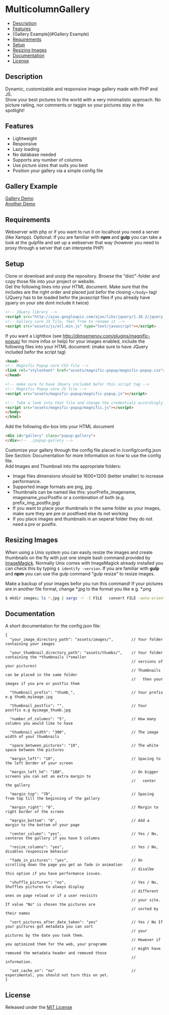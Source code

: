 MulticolumnGallery
==================

* [Description](#Description)
* [Features](#Features)
* [Gallery Example](#Gallery Example)
* [Requirements](#Requirements)
* [Setup](#Setup)
* [Resizing Images](#Resize)
* [Documentation](#Documentation)
* [License](#License)

## <a name="Description"></a>Description 
Dynamic, customizable and responsive image gallery made with PHP and JS.  
Show your best pictures to the world with a very minimalistic approach. No picture raiting, nor comments or taggin so your pictures stay in the spotlight!

## <a name="Features"></a>Features
* Lightweight
* Responsive
* Lazy loading
* No database needed
* Supports any number of columns
* Use picture sizes that suits you best
* Position your gallery via a simple config file

## <a name="Gallery Example"></a>Gallery Example
[Gallery Demo](http://andreaslorer.de/)  
[Another Demo](http://www.emkwangen.de/bilder.php)  

## <a name="Requirements"></a>Requirements

Webserver with php or if you want to run it on localhost you need a server (like Xampp). Optional: If you are familiar with **npm** and **gulp** you can take a look at the gulpfile and set up a webserver that way (however you need to proxy through a server that can interprete PHP)

## <a name="Setup"></a>Setup
Clone or download and unzip the repository. Browse the "dist/"-folder and copy those file into your project or website.  
Get the following lines into your HTML document. 
Make sure that the includes are the right order and placed just befor the closing `</body>` tag! (JQuery has to be loaded befor the javascript files if you already have jquery on your site dont include it twice) 
```html
<!-- JQuery library -->
<script src="http://ajax.googleapis.com/ajax/libs/jquery/1.10.2/jquery.min.js"></script>
<!-- Gallery core JS file, feel free to rename it -->
<script src="assets/js/all.min.js" type="text/javascript"></script>
```

If you want a Lightbox (see http://dimsemenov.com/plugins/magnific-popup/ for more infos or help) for your images enabled, include the following files into your HTML document: (make sure to have JQuery included befor the script tag)
```html
<head>
<!-- Magnific Popup core CSS file -->
<link rel="stylesheet" href="assets/magnific-popup/magnific-popup.css"> 
</head>

<!-- make sure to have JQuery included befor this script tag -->
<!-- Magnific Popup core JS file -->
<script src="assets/magnific-popup/magnific-popup.js"></script> 

<!-- Take a look into that file and change the credentials accordingly  -->
<script src="assets/magnific-popup/magnific.js"></script>
</body>
</html>
```

Add the following div-box into your HTML document
```html
<div id="gallery" class="popup-gallery">
</div><!-- ./popup-gallery -->

```
Customize your gallery through the config file placed in /config/config.json  
See Section: Documentation for more Information on how to use the config file.  
Add Images and Thumbnail into the appropriate folders: 
* Image files dimensions should be 1600*1200 (better smaller) to increase performance.
* Supported image formats are png, jpg.
* Thumbnails can be named like this: yourPrefix_imagename, imagename_yourPostfix or a combination of both (e.g. prefix_img_postfix.jpg)
* If you want to place your thumbnails in the same folder as your images, make sure they are pre or postfixed else its not working
* If you place images and thumbnails in an seperat folder they do not need a pre or postfix.

## <a name="resize"></a>Resizing Images
When using a Unix system you can easily resize the images and create thumbnails on the fly with just one simple bash command provided by [ImageMagick](http://www.imagemagick.org/index.php). Normally Unix comes with ImageMagick already installed you can check this by typing `$ identify -version`. If you are familiar with **gulp** and **npm** you can use the gulp command "gulp resize" to resize images.

Make a backup of your images befor you run this command!
If your pictures are in another file format, change *.jpg to the format you like e.g. *.png
```bash
$ mkdir images; ls *.jpg | xargs -r -I FILE   convert FILE -auto-orient -unsharp 0x0.5 -resize 1600x1200 -strip images/FILE && mkdir thumbs; ls *.jpg | xargs -r -I FILE   convert FILE -define jpeg:size=760x760 -auto-orient -thumbnail 300 -unsharp 0x0.5 -strip thumbs/thumb_FILE
```
## <a name="Documentation"></a>Documentation
A short documentation for the config.json file:  
```
{
  "your_image_directory_path": "assets/images/",        // Your folder containing your images

  "your_thumbnail_directory_path": "assets/thumbs/",    // Your folder containing the *thumbnails (*smaller
                                                        // versions of your pictures)
                                                        // Thumbnails can be placed in the same folder
                                                        //   then your images if you pre or postfix them

  "thumbnail_prefix": "thumb_",                         // Your prefix e.g thumb_myimage.jpg

  "thumbnail_postfix": "",                              // Your postfix e.g myimage_thumb.jpg

  "number_of_columns": "5",                             // How many columns you would like to have

  "thumbnail_width": "300",                             // The image width of your thumbnails

  "space_between_pictures": "10",                       // The white space between the pictures

  "margin_left": "10",                                  // Spacing to the left border of your screen

  "margin_left_hd": "180",                              // On bigger screens you can set an extra margin to
                                                        //   center the gallery

  "margin_top": "70",                                   // Spacing from top till the beginning of the gallery

  "margin_right": "0",                                  // Margin to right border of the screen

  "margin_bottom": "0",                                 // Add a margin to the bottom of your page

  "center_column": "yes",                               // Yes / No, centeres the gallery if you have 5 columns

  "resize_columns": "yes",                              // Yes / No, disables responsive behavior

  "fade_in_pictures": "yes",                            // On scrolling down the page you get an fade in animation
                                                        // disalbe this option if you have performance issues.

  "shuffle_pictures": "no",                             // Yes / No, Shuffles pictures to always display
                                                        // different ones on page reload or if a user revisits 
                                                        // your site. If value "No" is chosen the pictures are 
                                                        // sorted by their names

  "sort_pictures_after_date_taken": "yes"               // Yes / No If your pictures got metadata you can sort 
                                                        // your pictures by the date you took them.
                                                        // However if you optimized them for the web, your programm
                                                        // might have removed the metadata header and removed those
                                                        // information.

  "set_cache_on": "no"                                  // experimental, you should not turn this on yet.
}

```

## <a name="License"></a>License
Released under the [MIT License](http://opensource.org/licenses/MIT)
